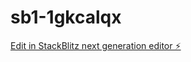 # sb1-1gkcalqx

[Edit in StackBlitz next generation editor ⚡️](https://stackblitz.com/~/github.com/branistorm50/sb1-1gkcalqx)